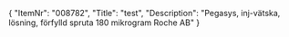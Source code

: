 {
  "ItemNr": "008782",
  "Title": "test",
  "Description": "Pegasys, inj-vätska, lösning, förfylld spruta 180 mikrogram Roche AB"
}